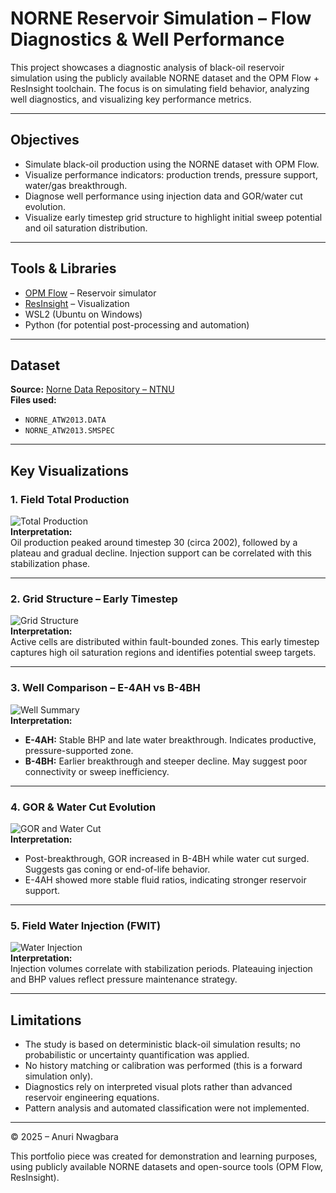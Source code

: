 # NORNE Reservoir Simulation – Flow Diagnostics & Well Performance

This project showcases a diagnostic analysis of black-oil reservoir simulation using the publicly available NORNE dataset and the OPM Flow + ResInsight toolchain. The focus is on simulating field behavior, analyzing well diagnostics, and visualizing key performance metrics.

---

## Objectives

- Simulate black-oil production using the NORNE dataset with OPM Flow.
- Visualize performance indicators: production trends, pressure support, water/gas breakthrough.
- Diagnose well performance using injection data and GOR/water cut evolution.
- Visualize early timestep grid structure to highlight initial sweep potential and oil saturation distribution.

---

## Tools & Libraries

- [OPM Flow](https://opm-project.org/) – Reservoir simulator  
- [ResInsight](https://resinsight.org/) – Visualization  
- WSL2 (Ubuntu on Windows)  
- Python (for potential post-processing and automation)

---

## Dataset

**Source:** [Norne Data Repository – NTNU](https://www.ntnu.edu/iet/norne)  
**Files used:**  
- `NORNE_ATW2013.DATA`  
- `NORNE_ATW2013.SMSPEC`

---

## Key Visualizations

### 1. Field Total Production  
![Total Production](images/Total_Production_Plot1.png)  
**Interpretation:**  
Oil production peaked around timestep 30 (circa 2002), followed by a plateau and gradual decline. Injection support can be correlated with this stabilization phase.

---

### 2. Grid Structure – Early Timestep  
![Grid Structure](images/Grid_Structure_SOIL_1997.png)  
**Interpretation:**  
Active cells are distributed within fault-bounded zones. This early timestep captures high oil saturation regions and identifies potential sweep targets.

---

### 3. Well Comparison – E-4AH vs B-4BH  
![Well Summary](images/Well_Summary_Comparison_E4AH_B4BH.png)  
**Interpretation:**  
- **E-4AH:** Stable BHP and late water breakthrough. Indicates productive, pressure-supported zone.  
- **B-4BH:** Earlier breakthrough and steeper decline. May suggest poor connectivity or sweep inefficiency.

---

### 4. GOR & Water Cut Evolution  
![GOR and Water Cut](images/GOR_WaterCut_Evolution.png)  
**Interpretation:**  
- Post-breakthrough, GOR increased in B-4BH while water cut surged. Suggests gas coning or end-of-life behavior.  
- E-4AH showed more stable fluid ratios, indicating stronger reservoir support.

---

### 5. Field Water Injection (FWIT)  
![Water Injection](images/FieldWater_Injection_Total.png)  
**Interpretation:**  
Injection volumes correlate with stabilization periods. Plateauing injection and BHP values reflect pressure maintenance strategy.

---

## Limitations

- The study is based on deterministic black-oil simulation results; no probabilistic or uncertainty quantification was applied.
- No history matching or calibration was performed (this is a forward simulation only).
- Diagnostics rely on interpreted visual plots rather than advanced reservoir engineering equations.
- Pattern analysis and automated classification were not implemented.

---

© 2025 – Anuri Nwagbara

This portfolio piece was created for demonstration and learning purposes, using publicly available NORNE datasets and open-source tools (OPM Flow, ResInsight).


